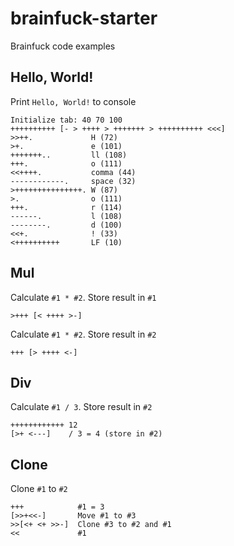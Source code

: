 # brainfuck-starter
Brainfuck code examples

## Hello, World!

Print `Hello, World!` to console

    Initialize tab: 40 70 100
    ++++++++++ [- > ++++ > +++++++ > ++++++++++ <<<]
    >>++.             H (72)
    >+.               e (101)
    +++++++..         ll (108)
    +++.              o (111)
    <<++++.           comma (44)
    ------------.     space (32)
    >+++++++++++++++. W (87)
    >.                o (111)
    +++.              r (114)
    ------.           l (108)
    --------.         d (100)
    <<+.              ! (33)
    <++++++++++       LF (10)

## Mul

Calculate `#1 * #2`. Store result in `#1`

    >+++ [< ++++ >-]

Calculate `#1 * #2`. Store result in `#2`

    +++ [> ++++ <-]

## Div

Calculate `#1 / 3`. Store result in `#2`

    ++++++++++++ 12
    [>+ <---]    / 3 = 4 (store in #2)

## Clone

Clone `#1` to `#2`

    +++            #1 = 3
    [>>+<<-]       Move #1 to #3
    >>[<+ <+ >>-]  Clone #3 to #2 and #1
    <<             #1
